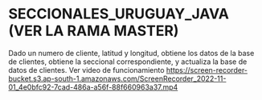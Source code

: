 # SECCIONALES_URUGUAY_JAVA (VER LA RAMA MASTER)
Dado un numero de cliente, latitud y longitud, obtiene los datos de la base de clientes, obtiene la seccional correspondiente, y actualiza la base de datos de clientes.
Ver video de funcionamiento https://screen-recorder-bucket.s3.ap-south-1.amazonaws.com/ScreenRecorder_2022-11-01_4e0bfc92-7cad-486a-a56f-88f660963a37.mp4
